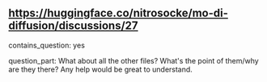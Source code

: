 ## https://huggingface.co/nitrosocke/mo-di-diffusion/discussions/27

contains_question: yes

question_part: What about all the other files? What's the point of them/why are they there? Any help would be great to understand.